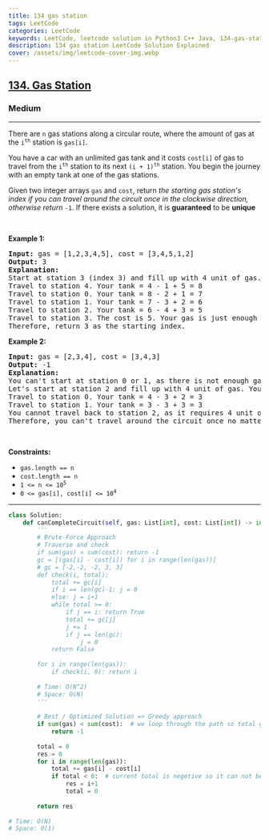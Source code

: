 ```yaml
---
title: 134 gas station
tags: LeetCode
categories: LeetCode
keywords: LeetCode, leetcode solution in Python3 C++ Java, 134-gas-station solution
description: 134 gas station LeetCode Solution Explained
cover: /assets/img/leetcode-cover-img.webp
---
```



<h2><a href="https://leetcode.com/problems/gas-station/">134. Gas Station</a></h2><h3>Medium</h3><hr><div><p>There are <code>n</code> gas stations along a circular route, where the amount of gas at the <code>i<sup>th</sup></code> station is <code>gas[i]</code>.</p>

<p>You have a car with an unlimited gas tank and it costs <code>cost[i]</code> of gas to travel from the <code>i<sup>th</sup></code> station to its next <code>(i + 1)<sup>th</sup></code> station. You begin the journey with an empty tank at one of the gas stations.</p>

<p>Given two integer arrays <code>gas</code> and <code>cost</code>, return <em>the starting gas station's index if you can travel around the circuit once in the clockwise direction, otherwise return</em> <code>-1</code>. If there exists a solution, it is <strong>guaranteed</strong> to be <strong>unique</strong></p>

<p>&nbsp;</p>
<p><strong>Example 1:</strong></p>

<pre><strong>Input:</strong> gas = [1,2,3,4,5], cost = [3,4,5,1,2]
<strong>Output:</strong> 3
<strong>Explanation:</strong>
Start at station 3 (index 3) and fill up with 4 unit of gas. Your tank = 0 + 4 = 4
Travel to station 4. Your tank = 4 - 1 + 5 = 8
Travel to station 0. Your tank = 8 - 2 + 1 = 7
Travel to station 1. Your tank = 7 - 3 + 2 = 6
Travel to station 2. Your tank = 6 - 4 + 3 = 5
Travel to station 3. The cost is 5. Your gas is just enough to travel back to station 3.
Therefore, return 3 as the starting index.
</pre>

<p><strong>Example 2:</strong></p>

<pre><strong>Input:</strong> gas = [2,3,4], cost = [3,4,3]
<strong>Output:</strong> -1
<strong>Explanation:</strong>
You can't start at station 0 or 1, as there is not enough gas to travel to the next station.
Let's start at station 2 and fill up with 4 unit of gas. Your tank = 0 + 4 = 4
Travel to station 0. Your tank = 4 - 3 + 2 = 3
Travel to station 1. Your tank = 3 - 3 + 3 = 3
You cannot travel back to station 2, as it requires 4 unit of gas but you only have 3.
Therefore, you can't travel around the circuit once no matter where you start.
</pre>

<p>&nbsp;</p>
<p><strong>Constraints:</strong></p>

<ul>
	<li><code>gas.length == n</code></li>
	<li><code>cost.length == n</code></li>
	<li><code>1 &lt;= n &lt;= 10<sup>5</sup></code></li>
	<li><code>0 &lt;= gas[i], cost[i] &lt;= 10<sup>4</sup></code></li>
</ul>
</div>

---




```python
class Solution:
    def canCompleteCircuit(self, gas: List[int], cost: List[int]) -> int:
        '''
        # Brute-Force Approach
        # Traverse and check
        if sum(gas) < sum(cost): return -1  
        gc = [(gas[i] - cost[i]) for i in range(len(gas))]
        # gc = [-2,-2, -2, 3, 3]
        def check(i, total):
            total += gc[i]
            if i == len(gc)-1: j = 0
            else: j = i+1
            while total >= 0:
                if j == i: return True
                total += gc[j]
                j += 1
                if j == len(gc):
                    j = 0
            return False
        
        for i in range(len(gas)):
            if check(i, 0): return i
        
        # Time: O(N^2)
        # Space: O(N)
        '''
        
        # Best / Optimized Solution => Greedy approach
        if sum(gas) < sum(cost):  # we loop through the path so total gas > total path cost
            return -1
        
        total = 0
        res = 0
        for i in range(len(gas)):
            total += gas[i] - cost[i]
            if total < 0:  # current total is negetive so it can not be the starting. Hope the next index is the starting path. 
                res = i+1
                total = 0
        
        return res
    
# Time: O(N)
# Space: O(1)
```
